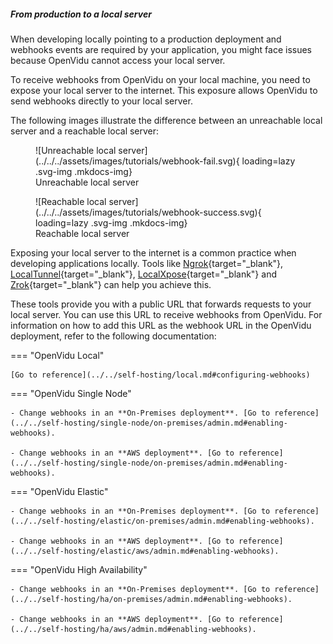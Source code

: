 ##### From production to a local server

When developing locally pointing to a production deployment and webhooks events are required by your application, you might face issues because OpenVidu cannot access your local server.

To receive webhooks from OpenVidu on your local machine, you need to expose your local server to the internet. This exposure allows OpenVidu to send webhooks directly to your local server.

The following images illustrate the difference between an unreachable local server and a reachable local server:

<div class="grid cards" markdown>

<figure markdown>
  ![Unreachable local server](../../../assets/images/tutorials/webhook-fail.svg){ loading=lazy .svg-img  .mkdocs-img}
  <figcaption>Unreachable local server</figcaption>
</figure>

<figure markdown>
  ![Reachable local server](../../../assets/images/tutorials/webhook-success.svg){ loading=lazy .svg-img  .mkdocs-img}
  <figcaption>Reachable local server</figcaption>
</figure>

</div>

Exposing your local server to the internet is a common practice when developing applications locally. Tools like [Ngrok](https://ngrok.com/){target="\_blank"}, [LocalTunnel](https://localtunnel.github.io/www/){target="\_blank"}, [LocalXpose](https://localxpose.io/){target="\_blank"} and [Zrok](https://zrok.io/){target="\_blank"} can help you achieve this.

These tools provide you with a public URL that forwards requests to your local server. You can use this URL to receive webhooks from OpenVidu. For information on how to add this URL as the webhook URL in the OpenVidu deployment, refer to the following documentation:

=== "OpenVidu Local"

    [Go to reference](../../self-hosting/local.md#configuring-webhooks)

=== "OpenVidu Single Node"

    - Change webhooks in an **On-Premises deployment**. [Go to reference](../../self-hosting/single-node/on-premises/admin.md#enabling-webhooks).

    - Change webhooks in an **AWS deployment**. [Go to reference](../../self-hosting/single-node/on-premises/admin.md#enabling-webhooks).


=== "OpenVidu Elastic"

    - Change webhooks in an **On-Premises deployment**. [Go to reference](../../self-hosting/elastic/on-premises/admin.md#enabling-webhooks).

    - Change webhooks in an **AWS deployment**. [Go to reference](../../self-hosting/elastic/aws/admin.md#enabling-webhooks).

=== "OpenVidu High Availability"

    - Change webhooks in an **On-Premises deployment**. [Go to reference](../../self-hosting/ha/on-premises/admin.md#enabling-webhooks).

    - Change webhooks in an **AWS deployment**. [Go to reference](../../self-hosting/ha/aws/admin.md#enabling-webhooks).
